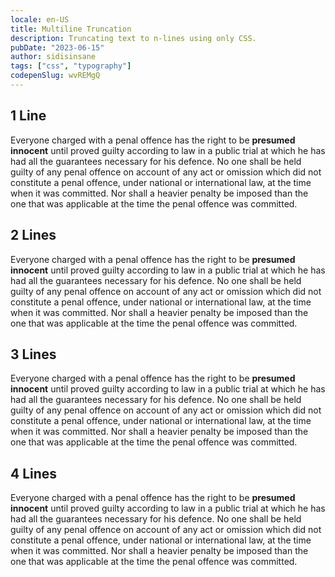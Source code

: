 ```yaml
---
locale: en-US
title: Multiline Truncation
description: Truncating text to n-lines using only CSS.
pubDate: "2023-06-15"
author: sidisinsane
tags: ["css", "typography"]
codepenSlug: wvREMgQ
---
```


<link href="/snippets/multiline-truncation.css" rel="stylesheet" />

<h2>1 Line</h2>

<p
  class="truncate"
  style="--truncate-lines: 1;">
  Everyone charged with a penal offence has the right to be <strong>presumed innocent</strong> until proved guilty according to law in a public trial at which he has had all the guarantees necessary for his defence. No one shall be held guilty of any penal offence on account of any act or omission which did not constitute a penal offence, under national or international law, at the time when it was committed. Nor shall a heavier penalty be imposed than the one that was applicable at the time the penal offence was committed.
</p>

<h2>2 Lines</h2>

<p
  class="truncate"
  style="--truncate-lines: 2;">
  Everyone charged with a penal offence has the right to be <strong>presumed innocent</strong> until proved guilty according to law in a public trial at which he has had all the guarantees necessary for his defence. No one shall be held guilty of any penal offence on account of any act or omission which did not constitute a penal offence, under national or international law, at the time when it was committed. Nor shall a heavier penalty be imposed than the one that was applicable at the time the penal offence was committed.
</p>

<h2>3 Lines</h2>

<p
  class="truncate"
  style="--truncate-lines: 3;">
  Everyone charged with a penal offence has the right to be <strong>presumed innocent</strong> until proved guilty according to law in a public trial at which he has had all the guarantees necessary for his defence. No one shall be held guilty of any penal offence on account of any act or omission which did not constitute a penal offence, under national or international law, at the time when it was committed. Nor shall a heavier penalty be imposed than the one that was applicable at the time the penal offence was committed.
</p>

<h2>4 Lines</h2>

<p
  class="truncate"
  style="--truncate-lines: 4;">
  Everyone charged with a penal offence has the right to be <strong>presumed innocent</strong> until proved guilty according to law in a public trial at which he has had all the guarantees necessary for his defence. No one shall be held guilty of any penal offence on account of any act or omission which did not constitute a penal offence, under national or international law, at the time when it was committed. Nor shall a heavier penalty be imposed than the one that was applicable at the time the penal offence was committed.
</p>
